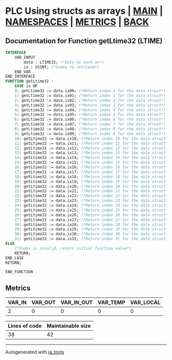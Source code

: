 # PLC Using structs as arrays | [MAIN] | [NAMESPACES] | [METRICS] | [BACK]  

## Documentation for Function getLtime32 (LTIME)  

```pascal
INTERFACE
    VAR_INPUT
        data : LTIME32; (*Data to work on*)
        ix : USINT; (*Index to retrieve*)
    END_VAR
END_INTERFACE
FUNCTION getLtime32 :
    CASE ix OF
	0: getLtime32 := data.ix00; (*Return index 0 for the data struct*)
	1: getLtime32 := data.ix01; (*Return index 1 for the data struct*)
	2: getLtime32 := data.ix02; (*Return index 2 for the data struct*)
	3: getLtime32 := data.ix03; (*Return index 3 for the data struct*)
	4: getLtime32 := data.ix04; (*Return index 4 for the data struct*)
	5: getLtime32 := data.ix05; (*Return index 5 for the data struct*)
	6: getLtime32 := data.ix06; (*Return index 6 for the data struct*)
	7: getLtime32 := data.ix07; (*Return index 7 for the data struct*)
	8: getLtime32 := data.ix08; (*Return index 8 for the data struct*)
	9: getLtime32 := data.ix09; (*Return index 9 for the data struct*)
	10: getLtime32 := data.ix10; (*Return index 10 for the data struct*)
	11: getLtime32 := data.ix11; (*Return index 11 for the data struct*)
	12: getLtime32 := data.ix12; (*Return index 12 for the data struct*)
	13: getLtime32 := data.ix13; (*Return index 13 for the data struct*)
	14: getLtime32 := data.ix14; (*Return index 14 for the data struct*)
	15: getLtime32 := data.ix15; (*Return index 15 for the data struct*)
	16: getLtime32 := data.ix16; (*Return index 16 for the data struct*)
	17: getLtime32 := data.ix17; (*Return index 17 for the data struct*)
	18: getLtime32 := data.ix18; (*Return index 18 for the data struct*)
	19: getLtime32 := data.ix19; (*Return index 19 for the data struct*)
	20: getLtime32 := data.ix20; (*Return index 20 for the data struct*)
	21: getLtime32 := data.ix21; (*Return index 21 for the data struct*)
	22: getLtime32 := data.ix22; (*Return index 22 for the data struct*)
	23: getLtime32 := data.ix23; (*Return index 23 for the data struct*)
	24: getLtime32 := data.ix24; (*Return index 24 for the data struct*)
	25: getLtime32 := data.ix25; (*Return index 25 for the data struct*)
	26: getLtime32 := data.ix26; (*Return index 26 for the data struct*)
	27: getLtime32 := data.ix27; (*Return index 27 for the data struct*)
	28: getLtime32 := data.ix28; (*Return index 28 for the data struct*)
	29: getLtime32 := data.ix29; (*Return index 29 for the data struct*)
	30: getLtime32 := data.ix30; (*Return index 30 for the data struct*)
	31: getLtime32 := data.ix31; (*Return index 31 for the data struct*)
ELSE
	(*Index is invalid, return initial function value*)
	RETURN;
END_CASE
RETURN;

END_FUNCTION
```

## Metrics  

| VAR_IN | VAR_OUT | VAR_IN_OUT | VAR_TEMP | VAR_LOCAL |
| ------ | ------- | ---------- | --------- | -------- |
| 2 | 0 | 0 | 0 | 0 |  

| Lines of code | Maintainable size |
| ------------- | ----------------- |
| 38 | 42 |

---
Autogenerated with [ia_tools](https://github.com/tkucic/ia_tools)  

[MAIN]: ../../../../index_st.md
[NAMESPACES]: ../../nsList_st.md
[METRICS]: ../../../metrics_st.md
[BACK]: ../nsMain_st.md
